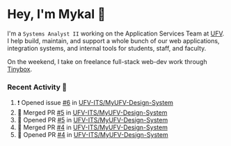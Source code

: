 # Hey, I'm Mykal 👋

I'm a `Systems Analyst II` working on the Application Services Team at [UFV](https://ufv.ca). 
I help build, maintain, and support a whole bunch of our web applications, integration systems, and internal tools for students, staff, and faculty.

On the weekend, I take on freelance full-stack web-dev work through [Tinybox](https://tinybox.dev).

### Recent Activity 🚀

<!--START_SECTION:activity-->
1. ❗ Opened issue [#6](https://github.com/UFV-ITS/MyUFV-Design-System/issues/6) in [UFV-ITS/MyUFV-Design-System](https://github.com/UFV-ITS/MyUFV-Design-System)
2. 🎉 Merged PR [#5](https://github.com/UFV-ITS/MyUFV-Design-System/pull/5) in [UFV-ITS/MyUFV-Design-System](https://github.com/UFV-ITS/MyUFV-Design-System)
3. 💪 Opened PR [#5](https://github.com/UFV-ITS/MyUFV-Design-System/pull/5) in [UFV-ITS/MyUFV-Design-System](https://github.com/UFV-ITS/MyUFV-Design-System)
4. 🎉 Merged PR [#4](https://github.com/UFV-ITS/MyUFV-Design-System/pull/4) in [UFV-ITS/MyUFV-Design-System](https://github.com/UFV-ITS/MyUFV-Design-System)
5. 💪 Opened PR [#4](https://github.com/UFV-ITS/MyUFV-Design-System/pull/4) in [UFV-ITS/MyUFV-Design-System](https://github.com/UFV-ITS/MyUFV-Design-System)
<!--END_SECTION:activity-->
